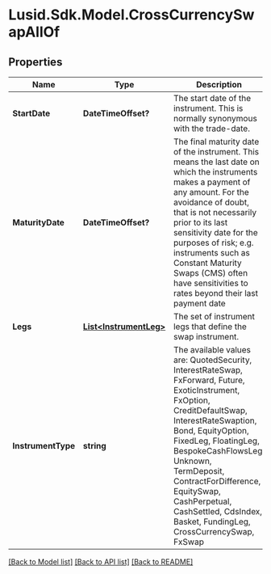 
# Lusid.Sdk.Model.CrossCurrencySwapAllOf

## Properties

Name | Type | Description | Notes
------------ | ------------- | ------------- | -------------
**StartDate** | **DateTimeOffset?** | The start date of the instrument. This is normally synonymous with the trade-date. | 
**MaturityDate** | **DateTimeOffset?** | The final maturity date of the instrument. This means the last date on which the instruments makes a payment of any amount.  For the avoidance of doubt, that is not necessarily prior to its last sensitivity date for the purposes of risk; e.g. instruments such as  Constant Maturity Swaps (CMS) often have sensitivities to rates beyond their last payment date | 
**Legs** | [**List&lt;InstrumentLeg&gt;**](InstrumentLeg.md) | The set of instrument legs that define the swap instrument. | 
**InstrumentType** | **string** | The available values are: QuotedSecurity, InterestRateSwap, FxForward, Future, ExoticInstrument, FxOption, CreditDefaultSwap, InterestRateSwaption, Bond, EquityOption, FixedLeg, FloatingLeg, BespokeCashFlowsLeg, Unknown, TermDeposit, ContractForDifference, EquitySwap, CashPerpetual, CashSettled, CdsIndex, Basket, FundingLeg, CrossCurrencySwap, FxSwap | 

[[Back to Model list]](../README.md#documentation-for-models)
[[Back to API list]](../README.md#documentation-for-api-endpoints)
[[Back to README]](../README.md)

